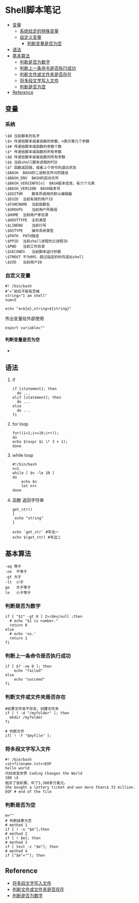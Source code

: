 # Shell脚本笔记


- [变量](#%e5%8f%98%e9%87%8f)
  - [系统给定的特殊变量](#%e7%b3%bb%e7%bb%9f%e7%bb%99%e5%ae%9a%e7%9a%84%e7%89%b9%e6%ae%8a%e5%8f%98%e9%87%8f)
  - [自定义变量](#%e8%87%aa%e5%ae%9a%e4%b9%89%e5%8f%98%e9%87%8f)
    - [判断变量是否为空](#%e5%88%a4%e6%96%ad%e5%8f%98%e9%87%8f%e6%98%af%e5%90%a6%e4%b8%ba%e7%a9%ba)
- [语法](#%e8%af%ad%e6%b3%95)
- [基本算法](#%e5%9f%ba%e6%9c%ac%e7%ae%97%e6%b3%95)
  - [判断是否为数字](#%e5%88%a4%e6%96%ad%e6%98%af%e5%90%a6%e4%b8%ba%e6%95%b0%e5%ad%97)
  - [判断上一条命令是否执行成功](#%e5%88%a4%e6%96%ad%e4%b8%8a%e4%b8%80%e6%9d%a1%e5%91%bd%e4%bb%a4%e6%98%af%e5%90%a6%e6%89%a7%e8%a1%8c%e6%88%90%e5%8a%9f)
  - [判断文件或文件夹是否存在](#%e5%88%a4%e6%96%ad%e6%96%87%e4%bb%b6%e6%88%96%e6%96%87%e4%bb%b6%e5%a4%b9%e6%98%af%e5%90%a6%e5%ad%98%e5%9c%a8)
  - [将多段文字写入文件](#%e5%b0%86%e5%a4%9a%e6%ae%b5%e6%96%87%e5%ad%97%e5%86%99%e5%85%a5%e6%96%87%e4%bb%b6)
  - [判断是否为空](#%e5%88%a4%e6%96%ad%e6%98%af%e5%90%a6%e4%b8%ba%e7%a9%ba)
- [Reference](#reference)

## 变量
### 系统
```
\$0	当前脚本的名字  
\$n	传递给脚本或者函数的参数，n表示第几个参数 
\$#	传递给脚本或函数的参数个数
\$*	传递给脚本或函数的所有参数 
\$@	传递给脚本或者函数的所有参数 
\$$	当前shell脚本进程的PID 
\$?	函数返回值，或者上个命令的退出状态 
\$BASH	BASH的二进制文件问的路径 
\$BASH_ENV	BASH的启动文件 
\$BASH_VERSINFO[n]	BASH版本信息，有六个元素 
\$BASH_VERSION	BASH版本号 
\$EDITOR	脚本所调用的默认编辑器 
\$EUID	当前有效的用户ID 
\$FUNCNAME	当前函数名 
\$GROUPS	当前用户所属组 
\$HOME	当前用户家目录 
\$HOSTTYPE	主机类型 
\$LINENO	当前行号 
\$OSTYPE	操作系统类型 
\$PATH	PATH路径 
\$PPID	当前shell进程的父进程ID 
\$PWD	当前工作目录 
\$SECONDS	当前脚本运行秒数 
\$TMOUT	不为0时，超过指定的秒将退出shell 
\$UID	当前用户ID 
```

### 自定义变量
```
#! /bin/bash
#‘=’前后不能有空格
string="I am shell"
num=5
 
echo "a=${a},string=${string}"
```

传出变量给外部使用
```
export variable="" 
```
#### 判断变量是否为空
- 
## 语法
1. if
   ```
   if [statement]; then
     do ...
   elif [statement]; then
     do ...
   else
     do ...
   fi
   ```
2. for loop
   ```
   for((i=1;i<=10;i++));  
   do   
   echo $(expr $i \* 3 + 1);  
   done  
   ```

3. while loop
   ```
   #!/bin/bash
   n=1
   while [ $n -le 10 ]
   do
       echo $n
       let n++    
   done
   ```

4. 函数 返回字符串
   ```
   get_str()
   {
   	echo "string"
   }

   echo `get_str` #写法一
   echo $(get_str) #写法二
   ```

## 基本算法
   ``` 
   -eq 等于  
   -ne	不等于  
   -gt 大于  
   -lt	小于  
   ge	大于等于  
   le	小于等于  
   ```
   
### 判断是否为数字
   ```
   if [ "$1" -gt 0 ] 2>/dev/null ;then 
     # echo "$1 is number." 
     return 0
   else 
     # echo 'no.' 
     return 1
   fi
   ```

### 判断上一条命令是否执行成功
   ```
   if [ $? -ne 0 ]; then
       echo "failed"
   else
       echo "succeed"
   fi
   ```  


### 判断文件或文件夹是否存在
   ```
   #如果文件夹不存在，创建文件夹
   if [ ! -d "/myfolder" ]; then
     mkdir /myfolder
   fi

   # 判断文件
   if[ ! -f "$myfile" ];
   ```
### 将多段文字写入文件
   ```
   #! /bin/bash
   cat>filename.txt<<EOF
   hello world
   代码改变世界 Coding Changes the World
   100 \$
   她买了张彩票，中了3,300多万美元。
   She bought a lottery ticket and won more than\$ 33 million.
   EOF # end of the file
   ```

### 判断是否为空
  ```
  m=""
  # 判断结果为空
  # method 1
  if [ ! -n "$m"];then
  # method 2
  if [ ! $m]; then
  # method 3
  if [ test -z "$m"]; then
  # method 4
  if ["$m"=""]; then
  ```
   
## Reference
- [将多段文字写入文件](https://www.cnblogs.com/zqifa/p/shell-file-1.html)
- [判断文件或文件夹是否存在](https://www.cnblogs.com/emanlee/p/3583769.html)
- [判断是否为数字](https://blog.csdn.net/sodaslay/article/details/53325199)

